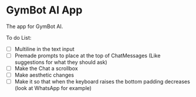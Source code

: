 # GymBot AI App

The app for GymBot AI.

To do List:
- [ ] Multiline in the text input
- [ ] Premade prompts to place at the top of ChatMessages (Like suggestions for what they should ask)
- [ ] Make the Chat a scrollbox
- [ ] Make aesthetic changes
- [ ] Make it so that when the keyboard raises the bottom padding decreases (look at WhatsApp for example)